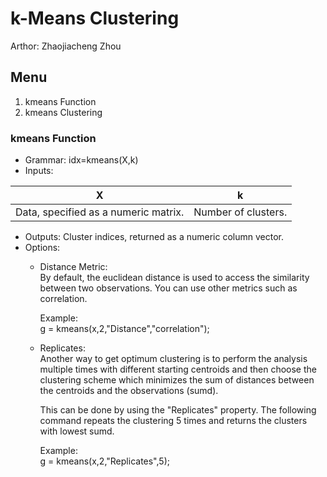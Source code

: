 # k-Means Clustering

Arthor: Zhaojiacheng Zhou

## Menu

1. kmeans Function
2. kmeans Clustering

### kmeans Function

- Grammar: idx=kmeans(X,k)
- Inputs:

|X|k|
|---|---|
|Data, specified as a numeric matrix.|Number of clusters.|

- Outputs: Cluster indices, returned as a numeric column vector.
- Options:
  - Distance Metric:  
    By default, the euclidean distance is used to access the similarity between two observations. You can use other metrics such as correlation.

    Example:  
    g = kmeans(x,2,"Distance","correlation");

  - Replicates:  
    Another way to get optimum clustering is to perform the analysis multiple times with different starting centroids and then choose the clustering scheme which minimizes the sum of distances between the centroids and the observations (sumd).

    This can be done by using the "Replicates" property. The following command repeats the clustering 5 times and returns the clusters with lowest sumd.

    Example:  
    g = kmeans(x,2,"Replicates",5);
